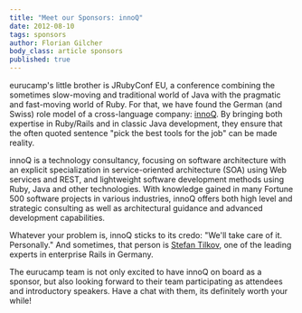 ```yaml
---
title: "Meet our Sponsors: innoQ"
date: 2012-08-10
tags: sponsors
author: Florian Gilcher
body_class: article sponsors
published: true
---
```


eurucamp's little brother is JRubyConf EU, a conference combining the sometimes slow-moving and traditional world of Java with the pragmatic and fast-moving world of Ruby. For that, we have found the German (and Swiss) role model of a cross-language company: [innoQ](http://innoq.com). By bringing both expertise in Ruby/Rails and in classic Java development, they ensure that the often quoted sentence "pick the best tools for the job" can be made reality.

innoQ is a technology consultancy, focusing on software architecture with an explicit specialization in service-oriented architecture (SOA) using Web services and REST, and lightweight software development methods using Ruby, Java and other technologies. With knowledge gained in many Fortune 500 software projects in various industries, innoQ offers both high level and strategic consulting as well as architectural guidance and advanced development capabilities.

Whatever your problem is, innoQ sticks to its credo: &quot;We'll take care of it. Personally.&quot; And sometimes, that person is [Stefan Tilkov](http://www.innoq.com/blog/st/about/), one of the leading experts in enterprise Rails in Germany.

The eurucamp team is not only excited to have innoQ on board as a sponsor, but also looking forward to their team participating as attendees and introductory speakers. Have a chat with them, its definitely worth your while!
